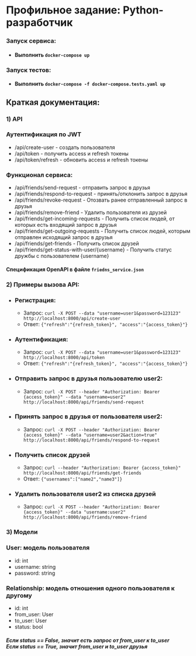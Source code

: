 # Профильное задание: Python-разработчик
### Запуск сервиса:
* #### Выполнить `docker-compose up`
### Запуск тестов:
* #### Выполнить `docker-compose -f docker-compose.tests.yaml up`
## Краткая документация:
### 1) API
### Аутентификация по JWT
* /api/create-user - создать пользователя
* /api/token - получить access и refresh токены
* /api/token/refresh - обновить access и refresh токены
### Функционал сервиса:
* /api/friends/send-request - отправить запрос в друзья
* /api/friends/respond-to-request - принять/отклонить запрос в друзья
* /api/friends/revoke-request - Отозвать ранее отправленный запрос в друзья
* /api/friends/remove-friend - Удалить пользователя из друзей
* /api/friends/get-incoming-requests - Получить список людей, от которых есть входящий запрос в друзья
* /api/friends/get-outgoing-requests - Получить список людей, которым отправлен исходящий запрос в друзья
* /api/friends/get-friends - Получить список друзей
* /api/friends/get-status-with-user/{username} - Получить статус дружбы с пользователем {username}
#### Спецификация OpenAPI в файле `friedns_service.json`
### 2) Примеры вызова API:
* ### Регистрация:
  * Запрос:
  `curl -X POST --data "username=user1&password=123123" http://localhost:8000/api/create-user`
  * Ответ: `{"refresh":"{refresh_token}", "access":"{access_token}"}`
* ### Аутентификация:
  * Запрос: `curl -X POST --data "username=user1&password=123123" http://localhost:8000/api/token`
  * Ответ: `{"refresh":"{refresh_token}", "access":"{access_token}"}`
* ### Отправить запрос в друзья пользователю user2:
  * Запрос: `curl -X POST --header "Authorization: Bearer {access_token}" --data "username=user2" http://localhost:8000/api/friends/send-request`
* ### Принять запрос в друзья от пользователя user2:
  * Запрос: `curl -X POST --header "Authorization: Bearer {access_token}" --data "username=user2&action=true" http://localhost:8000/api/friends/respond-to-request`
* ### Получить список друзей
  * Запрос: `curl --header "Authorization: Bearer {access_token}" http://localhost:8000/api/friends/get-friends`
  * Ответ: `{"usernames":["name2","name3"]}`
* ### Удалить пользователя user2 из списка друзей
  * Запрос: `curl -X POST --header "Authorization: Bearer {access_token}" --data "username:user2" http://localhost:8000/api/friends/remove-friend`
### 3) Модели
### User: модель пользователя
* id: int 
* username: string
* password: string
### Relationship: модель отношения одного пользователя к другому
* id: int
* from_user: User
* to_user: User
* status: bool
##### Если status == False, значит есть запрос от from_user к to_user<br>Если status == True, значит from_user и to_user друзья

